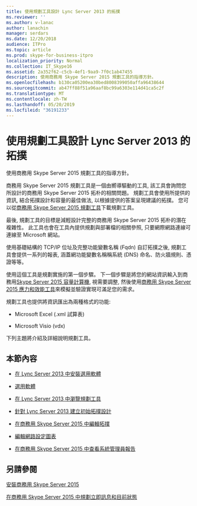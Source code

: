 ```yaml
---
title: 使用規劃工具設計 Lync Server 2013 的拓撲
ms.reviewer: ''
ms.author: v-lanac
author: lanachin
manager: serdars
ms.date: 12/20/2018
audience: ITPro
ms.topic: article
ms.prod: skype-for-business-itpro
localization_priority: Normal
ms.collection: IT_Skype16
ms.assetid: 2a352f62-c5cb-4ef1-9aa9-7f0c1ab47455
description: 使用商務用 Skype Server 2015 規劃工具的指導方針。
ms.openlocfilehash: b130ca05200ea30bed8008399050affa96438644
ms.sourcegitcommit: ab47ff88f51a96aaf8bc99a6303e114d41ca5c2f
ms.translationtype: MT
ms.contentlocale: zh-TW
ms.lasthandoff: 05/20/2019
ms.locfileid: "36191233"
---
```

# <a name="skype-for-business-server-2015-planning-tool"></a>使用規劃工具設計 Lync Server 2013 的拓撲
 
使用商務用 Skype Server 2015 規劃工具的指導方針。
  
商務用 Skype Server 2015 規劃工具是一個由嚮導驅動的工具, 該工具會詢問您所設計的商務用 Skype Server 2015 拓朴的相關問題。 規劃工具會使用所提供的資訊, 結合拓撲設計和容量的最佳做法, 以根據提供的答案呈現建議的拓撲。 您可以從[商務用 Skype Server 2015 規劃工具](https://go.microsoft.com/fwlink/p/?LinkID=282725)下載規劃工具。
  
最後, 規劃工具的目標是減輕設計完整的商務用 Skype Server 2015 拓朴的潛在複雜性。 此工具也會在工具內提供規劃與部署檔的相關參照, 只要網際網路連線可連線至 Microsoft 網站。
  
使用基礎結構的 TCP/IP 位址及完整功能變數名稱 (Fqdn) 自訂拓撲之後, 規劃工具會提供一系列的報表, 涵蓋網功能變數名稱稱系統 (DNS) 命名、防火牆規則、憑證等等。 
  
使用這個工具是規劃實施的第一個步驟。 下一個步驟是將您的網站資訊輸入到商務用[Skype Server 2015 容量計算機](https://www.microsoft.com/en-us/download/details.aspx?id=51196), 視需要調整, 然後使用[商務用 Skype Server 2015 應力和效能工具](https://www.microsoft.com/en-us/download/details.aspx?id=50367)來模擬並驗證實現可滿足您的需求。
  
規劃工具也提供將資訊匯出為兩種格式的功能:
  
- Microsoft Excel (.xml 試算表)
    
- Microsoft Visio (vdx)
    
下列主題將介紹及詳細說明規劃工具。
  
## <a name="in-this-section"></a>本節內容

- [在 Lync Server 2013 中安裝選用軟體](install.md)
    
- [選用軟體](install.md#Optional_Software)
    
- [在 Lync Server 2013 中瀏覽規劃工具](navigate.md)
    
- [針對 Lync Server 2013  建立初始拓撲設計](create-the-initial-design.md)
    
- [在商務用 Skype Server 2015 中編輯拓撲](edit-the-topology.md)
    
- [編輯網路設定圖表](edit-the-topology.md#Edit_Network_diagram)
    
- [在商務用 Skype Server 2015 中查看系統管理員報告](review-the-administrator-reports.md)
    
## <a name="see-also"></a>另請參閱

[安裝商務用 Skype Server 2015](../../deploy/install/install.md)
  
[在商務用 Skype Server 2015 中規劃立即訊息和目前狀態](../../plan-your-deployment/instant-messaging-and-presence.md)
